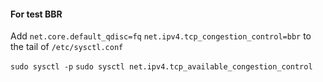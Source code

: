 #### For test BBR

Add 
`net.core.default_qdisc=fq`
`net.ipv4.tcp_congestion_control=bbr`
to the tail of `/etc/sysctl.conf`

`sudo sysctl -p`
`sudo sysctl net.ipv4.tcp_available_congestion_control`
